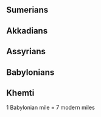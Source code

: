 ## Sumerians
## Akkadians
## Assyrians
## Babylonians

## Khemti

1 Babylonian mile = 7 modern miles
